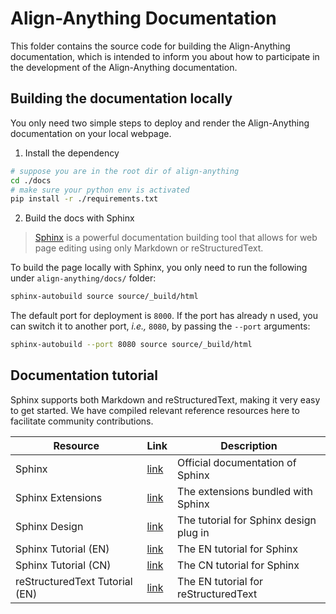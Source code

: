 # Align-Anything Documentation

This folder contains the source code for building the Align-Anything documentation, which is intended to inform you about how to participate in the development of the Align-Anything documentation.

## Building the documentation locally

You only need two simple steps to deploy and render the Align-Anything documentation on your local webpage.

1. Install the dependency

```bash
# suppose you are in the root dir of align-anything
cd ./docs
# make sure your python env is activated
pip install -r ./requirements.txt
```

2. Build the docs with Sphinx

> [Sphinx](https://www.sphinx-doc.org/en/master/index.html) is a powerful documentation building tool that allows for web page editing using only Markdown or reStructuredText.

To build the page locally with Sphinx, you only need to run the following under `align-anything/docs/` folder:

```bash
sphinx-autobuild source source/_build/html
```

The default port for deployment is `8000`. If the port has already n used, you can switch it to another port, *i.e.,* `8080`, by passing the `--port` arguments:

```bash
sphinx-autobuild --port 8080 source source/_build/html
```

## Documentation tutorial

Sphinx supports both Markdown and reStructuredText, making it very easy to get started. We have compiled relevant reference resources here to facilitate community contributions.

| Resource             | Link                                                                                                          | Description                        |
|----------------------|---------------------------------------------------------------------------------------------------------------|------------------------------------|
| Sphinx               | [link](https://www.sphinx-doc.org/en/master/index.html)                                                               | Official documentation of Sphinx   |
| Sphinx Extensions    | [link](https://www.sphinx-doc.org/en/master/usage/extensions/index.html)                                              | The extensions bundled with Sphinx |
| Sphinx Design    | [link](https://sphinxdocs.ansys.com/version/stable/examples/sphinx-design.html)                                              | The tutorial for Sphinx design plug in |
| Sphinx Tutorial (EN) | [link](https://medium.com/@pratikdomadiya123/build-project-documentation-quickly-with-the-sphinx-python-2a9732b66594) | The EN tutorial for Sphinx         |
| Sphinx Tutorial (CN) | [link](https://studynotes.readthedocs.io/zh/main/struct/extend/ext-index.html)                                        | The CN tutorial for Sphinx         |
| reStructuredText Tutorial (EN) | [link](https://www.sphinx-doc.org/en/master/usage/restructuredtext/index.html)                                        | The EN tutorial for reStructuredText         |
